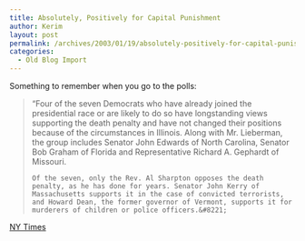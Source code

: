 ```yaml
---
title: Absolutely, Positively for Capital Punishment
author: Kerim
layout: post
permalink: /archives/2003/01/19/absolutely-positively-for-capital-punishment/
categories:
  - Old Blog Import
---
```

Something to remember when you go to the polls:


>   &#8220;Four of the seven Democrats who have already joined the presidential race or are likely to do so have longstanding views supporting the death penalty and have not changed their positions because of the circumstances in Illinois. Along with Mr. Lieberman, the group includes Senator John Edwards of North Carolina, Senator Bob Graham of Florida and Representative Richard A. Gephardt of Missouri. 
>   
>   
>     Of the seven, only the Rev. Al Sharpton opposes the death penalty, as he has done for years. Senator John Kerry of Massachusetts supports it in the case of convicted terrorists, and Howard Dean, the former governor of Vermont, supports it for murderers of children or police officers.&#8221;
>   


<a href="http://www.nytimes.com/2003/01/19/weekinreview/19FIRE.html?pagewanted=all&position=top" onclick="_gaq.push(['_trackEvent', 'outbound-article', 'http://www.nytimes.com/2003/01/19/weekinreview/19FIRE.html?pagewanted=all&position=top', 'NY Times']);" >NY Times</a>

